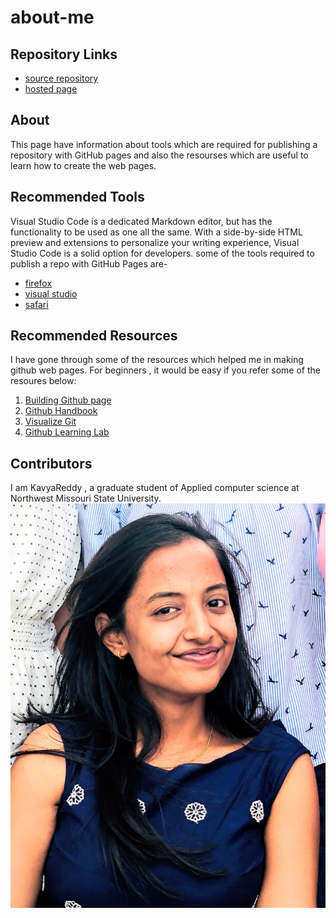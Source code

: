 # about-me
## Repository Links
- [source repository](https://github.com/kavyareddy536886/about-me)
- [hosted page](https://kavyareddy536886.github.io/aboutme/)
## About
This page have information about tools  which are required for publishing a repository with GitHub pages and also the resourses which are useful to learn how to create the web pages.
## Recommended Tools
Visual Studio Code is a dedicated Markdown editor, but has the functionality to be used as one all the same. With a side-by-side HTML preview and extensions to personalize your writing experience, Visual Studio Code is a solid option for developers.
some of the tools required to publish a repo with GitHub Pages are-
- [firefox](https://www.mozilla.org/en-US/firefox/)
- [visual studio](https://visualstudio.microsoft.com/)
- [safari](https://www.apple.com/safari/)
##  Recommended Resources
I have gone through some of the resources which helped me in making github web pages.
For beginners , it would be easy if you refer some of the resoures below:
1. [Building Github page](https://pages.github.com/)
1. [Github Handbook](https://guides.github.com/introduction/git-handbook/)
1. [Visualize Git](http://git-school.github.io/visualizing-git/)
1. [Github Learning Lab](https://lab.github.com/)
## Contributors

I am KavyaReddy , a graduate student of Applied computer science at Northwest Missouri State University.
![image](kavya.JPG)
